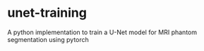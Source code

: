 # unet-training
A python implementation to train a U-Net model for MRI phantom segmentation using pytorch
